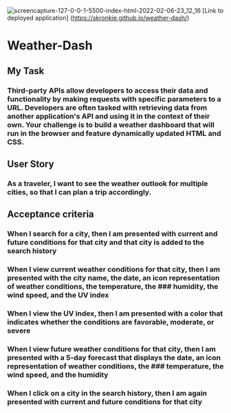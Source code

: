 ![screencapture-127-0-0-1-5500-index-html-2022-02-06-23_12_16](https://user-images.githubusercontent.com/95703604/152728072-815eb5bc-141a-4ace-a7d9-f99b6eaa977e.png)
[Link to deployed application] (https://skronkie.github.io/weather-dash/)
# Weather-Dash

## My Task

### Third-party APIs allow developers to access their data and functionality by making requests with specific parameters to a URL. Developers are often tasked with retrieving data from another application's API and using it in the context of their own. Your challenge is to build a weather dashboard that will run in the browser and feature dynamically updated HTML and CSS.

## User Story 

### As a traveler, I want to see the weather outlook for multiple cities, so that I can plan a trip accordingly.

## Acceptance criteria

### When I search for a city, then I am presented with current and future conditions for that city and that city is added to the search history
### When I view current weather conditions for that city, then I am presented with the city name, the date, an icon representation of weather conditions, the temperature, the ### humidity, the wind speed, and the UV index
### When I view the UV index, then I am presented with a color that indicates whether the conditions are favorable, moderate, or severe
### When I view future weather conditions for that city, then I am presented with a 5-day forecast that displays the date, an icon representation of weather conditions, the ### temperature, the wind speed, and the humidity
### When I click on a city in the search history, then I am again presented with current and future conditions for that city
